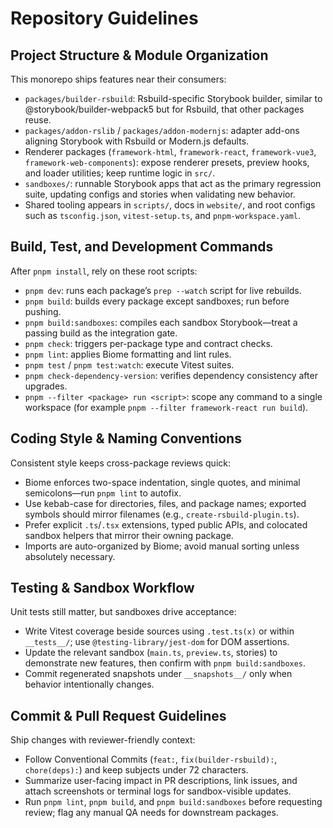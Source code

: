 # Repository Guidelines

## Project Structure & Module Organization

This monorepo ships features near their consumers:

- `packages/builder-rsbuild`: Rsbuild-specific Storybook builder, similar to @storybook/builder-webpack5 but for Rsbuild, that other packages reuse.
- `packages/addon-rslib` / `packages/addon-modernjs`: adapter add-ons aligning Storybook with Rsbuild or Modern.js defaults.
- Renderer packages (`framework-html`, `framework-react`, `framework-vue3`, `framework-web-components`): expose renderer presets, preview hooks, and loader utilities; keep runtime logic in `src/`.
- `sandboxes/`: runnable Storybook apps that act as the primary regression suite, updating configs and stories when validating new behavior.
- Shared tooling appears in `scripts/`, docs in `website/`, and root configs such as `tsconfig.json`, `vitest-setup.ts`, and `pnpm-workspace.yaml`.

## Build, Test, and Development Commands

After `pnpm install`, rely on these root scripts:

- `pnpm dev`: runs each package’s `prep --watch` script for live rebuilds.
- `pnpm build`: builds every package except sandboxes; run before pushing.
- `pnpm build:sandboxes`: compiles each sandbox Storybook—treat a passing build as the integration gate.
- `pnpm check`: triggers per-package type and contract checks.
- `pnpm lint`: applies Biome formatting and lint rules.
- `pnpm test` / `pnpm test:watch`: execute Vitest suites.
- `pnpm check-dependency-version`: verifies dependency consistency after upgrades.
- `pnpm --filter <package> run <script>`: scope any command to a single workspace (for example `pnpm --filter framework-react run build`).

## Coding Style & Naming Conventions

Consistent style keeps cross-package reviews quick:

- Biome enforces two-space indentation, single quotes, and minimal semicolons—run `pnpm lint` to autofix.
- Use kebab-case for directories, files, and package names; exported symbols should mirror filenames (e.g., `create-rsbuild-plugin.ts`).
- Prefer explicit `.ts`/`.tsx` extensions, typed public APIs, and colocated sandbox helpers that mirror their owning package.
- Imports are auto-organized by Biome; avoid manual sorting unless absolutely necessary.

## Testing & Sandbox Workflow

Unit tests still matter, but sandboxes drive acceptance:

- Write Vitest coverage beside sources using `.test.ts(x)` or within `__tests__/`; use `@testing-library/jest-dom` for DOM assertions.
- Update the relevant sandbox (`main.ts`, `preview.ts`, stories) to demonstrate new features, then confirm with `pnpm build:sandboxes`.
- Commit regenerated snapshots under `__snapshots__/` only when behavior intentionally changes.

## Commit & Pull Request Guidelines

Ship changes with reviewer-friendly context:

- Follow Conventional Commits (`feat:`, `fix(builder-rsbuild):`, `chore(deps):`) and keep subjects under 72 characters.
- Summarize user-facing impact in PR descriptions, link issues, and attach screenshots or terminal logs for sandbox-visible updates.
- Run `pnpm lint`, `pnpm build`, and `pnpm build:sandboxes` before requesting review; flag any manual QA needs for downstream packages.
